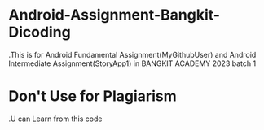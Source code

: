 # Android-Assignment-Bangkit-Dicoding
.This is for Android Fundamental Assignment(MyGithubUser) and Android Intermediate Assignment(StoryApp1) in  BANGKIT ACADEMY 2023 batch 1

# Don't Use for Plagiarism
.U can Learn from this code
